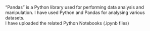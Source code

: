 “Pandas” is a Python library used for performing data analysis and manipulation. I have used Python and Pandas for analysing various datasets.    
I have uploaded the related Python Notebooks (.ipynb files)

